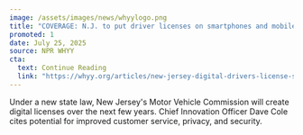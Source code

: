 ```yaml
---
image: /assets/images/news/whyylogo.png
title: "COVERAGE: N.J. to put driver licenses on smartphones and mobile devices"
promoted: 1
date: July 25, 2025
source: NPR WHYY
cta:
  text: Continue Reading
  link: "https://whyy.org/articles/new-jersey-digital-drivers-license-smartphone-mobile-devices/"
---
```


Under a new state law, New Jersey's Motor Vehicle Commission will create digital licenses over the next few years. Chief Innovation Officer Dave Cole cites potential for improved customer service, privacy, and security.
